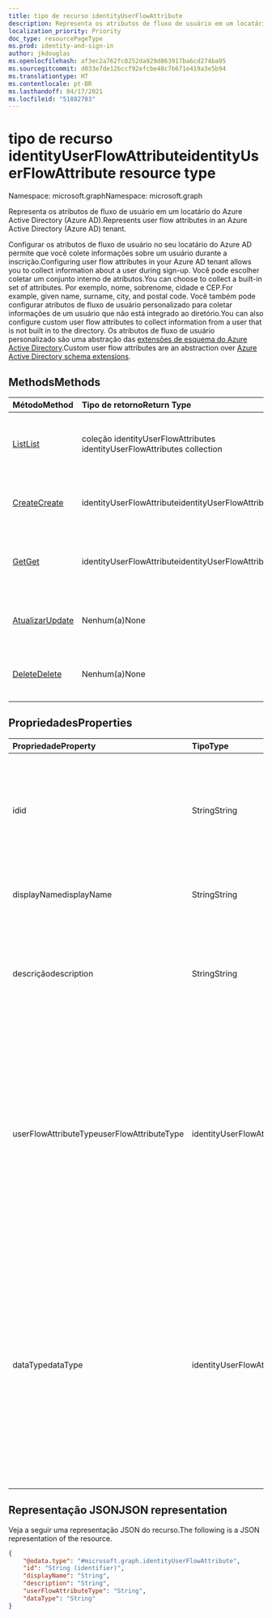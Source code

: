 ```yaml
---
title: tipo de recurso identityUserFlowAttribute
description: Representa os atributos de fluxo de usuário em um locatário do Azure Active Directory e em um locatário do Azure AD B2C.
localization_priority: Priority
doc_type: resourcePageType
ms.prod: identity-and-sign-in
author: jkdouglas
ms.openlocfilehash: af3ec2a762fc0252da929d863917ba6cd274ba95
ms.sourcegitcommit: d033e7de12bccf92efcbe40c7b671e419a3e5b94
ms.translationtype: HT
ms.contentlocale: pt-BR
ms.lasthandoff: 04/17/2021
ms.locfileid: "51882783"
---
```

# <a name="identityuserflowattribute-resource-type"></a><span data-ttu-id="7b6e5-103">tipo de recurso identityUserFlowAttribute</span><span class="sxs-lookup"><span data-stu-id="7b6e5-103">identityUserFlowAttribute resource type</span></span>

<span data-ttu-id="7b6e5-104">Namespace: microsoft.graph</span><span class="sxs-lookup"><span data-stu-id="7b6e5-104">Namespace: microsoft.graph</span></span>

<span data-ttu-id="7b6e5-105">Representa os atributos de fluxo de usuário em um locatário do Azure Active Directory (Azure AD).</span><span class="sxs-lookup"><span data-stu-id="7b6e5-105">Represents user flow attributes in an Azure Active Directory (Azure AD) tenant.</span></span>

<span data-ttu-id="7b6e5-106">Configurar os atributos de fluxo de usuário no seu locatário do Azure AD permite que você colete informações sobre um usuário durante a inscrição.</span><span class="sxs-lookup"><span data-stu-id="7b6e5-106">Configuring user flow attributes in your Azure AD tenant allows you to collect information about a user during sign-up.</span></span> <span data-ttu-id="7b6e5-107">Você pode escolher coletar um conjunto interno de atributos.</span><span class="sxs-lookup"><span data-stu-id="7b6e5-107">You can choose to collect a built-in set of attributes.</span></span> <span data-ttu-id="7b6e5-108">Por exemplo, nome, sobrenome, cidade e CEP.</span><span class="sxs-lookup"><span data-stu-id="7b6e5-108">For example, given name, surname, city, and postal code.</span></span> <span data-ttu-id="7b6e5-109">Você também pode configurar atributos de fluxo de usuário personalizado para coletar informações de um usuário que não está integrado ao diretório.</span><span class="sxs-lookup"><span data-stu-id="7b6e5-109">You can also configure custom user flow attributes to collect information from a user that is not built in to the directory.</span></span> <span data-ttu-id="7b6e5-110">Os atributos de fluxo de usuário personalizado são uma abstração das [extensões de esquema do Azure Active Directory](/azure/active-directory/develop/active-directory-schema-extensions).</span><span class="sxs-lookup"><span data-stu-id="7b6e5-110">Custom user flow attributes are an abstraction over [Azure Active Directory schema extensions](/azure/active-directory/develop/active-directory-schema-extensions).</span></span>

## <a name="methods"></a><span data-ttu-id="7b6e5-111">Methods</span><span class="sxs-lookup"><span data-stu-id="7b6e5-111">Methods</span></span>

| <span data-ttu-id="7b6e5-112">Método</span><span class="sxs-lookup"><span data-stu-id="7b6e5-112">Method</span></span>       | <span data-ttu-id="7b6e5-113">Tipo de retorno</span><span class="sxs-lookup"><span data-stu-id="7b6e5-113">Return Type</span></span>  |<span data-ttu-id="7b6e5-114">Descrição</span><span class="sxs-lookup"><span data-stu-id="7b6e5-114">Description</span></span>|
|:---------------|:--------|:----------|
|[<span data-ttu-id="7b6e5-115">List</span><span class="sxs-lookup"><span data-stu-id="7b6e5-115">List</span></span>](../api/identityuserflowattribute-list.md)|<span data-ttu-id="7b6e5-116">coleção identityUserFlowAttributes </span><span class="sxs-lookup"><span data-stu-id="7b6e5-116">identityUserFlowAttributes collection</span></span>|<span data-ttu-id="7b6e5-117">Recuperar todos os atributos internos de fluxo de usuário.</span><span class="sxs-lookup"><span data-stu-id="7b6e5-117">Retrieve all built-in and custom user flow attributes.</span></span>|
|[<span data-ttu-id="7b6e5-118">Create</span><span class="sxs-lookup"><span data-stu-id="7b6e5-118">Create</span></span>](../api/identityuserflowattribute-post.md)|<span data-ttu-id="7b6e5-119">identityUserFlowAttribute</span><span class="sxs-lookup"><span data-stu-id="7b6e5-119">identityUserFlowAttribute</span></span>|<span data-ttu-id="7b6e5-120">Criar um novo atributo de fluxo de usuário personalizado.</span><span class="sxs-lookup"><span data-stu-id="7b6e5-120">Create a new custom user flow attribute.</span></span>|
|[<span data-ttu-id="7b6e5-121">Get</span><span class="sxs-lookup"><span data-stu-id="7b6e5-121">Get</span></span>](../api/identityuserflowattribute-get.md) |<span data-ttu-id="7b6e5-122">identityUserFlowAttribute</span><span class="sxs-lookup"><span data-stu-id="7b6e5-122">identityUserFlowAttribute</span></span>|<span data-ttu-id="7b6e5-123">Recuperar as propriedades de um atributo de fluxo de usuário.</span><span class="sxs-lookup"><span data-stu-id="7b6e5-123">Retrieve properties of a user flow attribute.</span></span>|
|[<span data-ttu-id="7b6e5-124">Atualizar</span><span class="sxs-lookup"><span data-stu-id="7b6e5-124">Update</span></span>](../api/identityuserflowattribute-update.md)|<span data-ttu-id="7b6e5-125">Nenhum(a)</span><span class="sxs-lookup"><span data-stu-id="7b6e5-125">None</span></span>|<span data-ttu-id="7b6e5-126">Atualizar um atributo de fluxo de usuário personalizado.</span><span class="sxs-lookup"><span data-stu-id="7b6e5-126">Update a custom user flow attribute.</span></span>|
|[<span data-ttu-id="7b6e5-127">Delete</span><span class="sxs-lookup"><span data-stu-id="7b6e5-127">Delete</span></span>](../api/identityuserflowattribute-delete.md)|<span data-ttu-id="7b6e5-128">Nenhum(a)</span><span class="sxs-lookup"><span data-stu-id="7b6e5-128">None</span></span>|<span data-ttu-id="7b6e5-129">Excluir um atributo de fluxo de usuário personalizado.</span><span class="sxs-lookup"><span data-stu-id="7b6e5-129">Delete a custom user flow attribute.</span></span>|

## <a name="properties"></a><span data-ttu-id="7b6e5-130">Propriedades</span><span class="sxs-lookup"><span data-stu-id="7b6e5-130">Properties</span></span>

|<span data-ttu-id="7b6e5-131">Propriedade</span><span class="sxs-lookup"><span data-stu-id="7b6e5-131">Property</span></span>|<span data-ttu-id="7b6e5-132">Tipo</span><span class="sxs-lookup"><span data-stu-id="7b6e5-132">Type</span></span>|<span data-ttu-id="7b6e5-133">Descrição</span><span class="sxs-lookup"><span data-stu-id="7b6e5-133">Description</span></span>|
|:---------------|:--------|:----------|
|<span data-ttu-id="7b6e5-134">id</span><span class="sxs-lookup"><span data-stu-id="7b6e5-134">id</span></span>|<span data-ttu-id="7b6e5-135">String</span><span class="sxs-lookup"><span data-stu-id="7b6e5-135">String</span></span>|<span data-ttu-id="7b6e5-136">O identificador do atributo de fluxo do usuário.</span><span class="sxs-lookup"><span data-stu-id="7b6e5-136">The identifier of the user flow attribute.</span></span> <span data-ttu-id="7b6e5-137">Esse é um atributo somente leitura criado automaticamente.</span><span class="sxs-lookup"><span data-stu-id="7b6e5-137">This is a read-only attribute that is automatically created.</span></span>|
|<span data-ttu-id="7b6e5-138">displayName</span><span class="sxs-lookup"><span data-stu-id="7b6e5-138">displayName</span></span>|<span data-ttu-id="7b6e5-139">String</span><span class="sxs-lookup"><span data-stu-id="7b6e5-139">String</span></span>|<span data-ttu-id="7b6e5-140">O nome de exibição do atributo de fluxo do usuário.</span><span class="sxs-lookup"><span data-stu-id="7b6e5-140">The display name of the user flow attribute.</span></span>|
|<span data-ttu-id="7b6e5-141">descrição</span><span class="sxs-lookup"><span data-stu-id="7b6e5-141">description</span></span>|<span data-ttu-id="7b6e5-142">String</span><span class="sxs-lookup"><span data-stu-id="7b6e5-142">String</span></span>|<span data-ttu-id="7b6e5-143">A descrição do atributo de fluxo de usuário exibido para o usuário no momento da inscrição.</span><span class="sxs-lookup"><span data-stu-id="7b6e5-143">The description of the user flow attribute that's shown to the user at the time of sign-up.</span></span>|
|<span data-ttu-id="7b6e5-144">userFlowAttributeType</span><span class="sxs-lookup"><span data-stu-id="7b6e5-144">userFlowAttributeType</span></span>|<span data-ttu-id="7b6e5-145">identityUserFlowAttributeType</span><span class="sxs-lookup"><span data-stu-id="7b6e5-145">identityUserFlowAttributeType</span></span>|<span data-ttu-id="7b6e5-146">O tipo do atributo de fluxo do usuário.</span><span class="sxs-lookup"><span data-stu-id="7b6e5-146">The type of the user flow attribute.</span></span> <span data-ttu-id="7b6e5-147">Esse é um atributo somente leitura que é definido automaticamente.</span><span class="sxs-lookup"><span data-stu-id="7b6e5-147">This is a read-only attribute that is automatically set.</span></span> <span data-ttu-id="7b6e5-148">Dependendo do tipo de atributo, os valores desta propriedade serão `builtIn`, `custom` ou `required`.</span><span class="sxs-lookup"><span data-stu-id="7b6e5-148">Depending on the type of attribute, the values for this property will be `builtIn`, `custom`, or `required`.</span></span>|
|<span data-ttu-id="7b6e5-149">dataType</span><span class="sxs-lookup"><span data-stu-id="7b6e5-149">dataType</span></span>|<span data-ttu-id="7b6e5-150">identityUserFlowAttributeDataType</span><span class="sxs-lookup"><span data-stu-id="7b6e5-150">identityUserFlowAttributeDataType</span></span>|<span data-ttu-id="7b6e5-151">O tipo de dados do atributo de fluxo do usuário.</span><span class="sxs-lookup"><span data-stu-id="7b6e5-151">The data type of the user flow attribute.</span></span> <span data-ttu-id="7b6e5-152">Isso não pode ser modificado após o atributo de fluxo de usuário personalizado ser criado.</span><span class="sxs-lookup"><span data-stu-id="7b6e5-152">This cannot be modified after the custom user flow attribute is created.</span></span> <span data-ttu-id="7b6e5-153">Os valores suportados para **dataType** são: `string` , `boolean` , `int64` , `stringCollection` , `dateTime`.</span><span class="sxs-lookup"><span data-stu-id="7b6e5-153">The supported values for **dataType** are: `string` , `boolean` , `int64` , `stringCollection` , `dateTime`.</span></span>|

## <a name="json-representation"></a><span data-ttu-id="7b6e5-154">Representação JSON</span><span class="sxs-lookup"><span data-stu-id="7b6e5-154">JSON representation</span></span>

<span data-ttu-id="7b6e5-155">Veja a seguir uma representação JSON do recurso.</span><span class="sxs-lookup"><span data-stu-id="7b6e5-155">The following is a JSON representation of the resource.</span></span>

<!-- {
  "blockType": "resource",
  "@odata.type": "microsoft.graph.identityUserFlowAttribute"
} -->

```json
{
    "@odata.type": "#microsoft.graph.identityUserFlowAttribute",
    "id": "String (identifier)",
    "displayName": "String",
    "description": "String",
    "userFlowAttributeType": "String",
    "dataType": "String"
}
```
